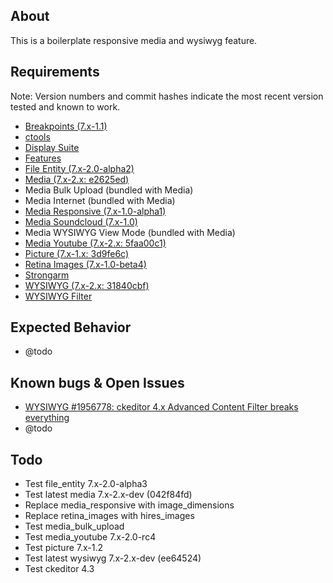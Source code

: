 ## About

This is a boilerplate responsive media and wysiwyg feature.

## Requirements

Note: Version numbers and commit hashes indicate the most recent version tested and known to work.

- [Breakpoints (7.x-1.1)](https://drupal.org/project/breakpoints)
- [ctools](https://drupal.org/project/ctools)
- [Display Suite](https://drupal.org/project/ds)
- [Features](https://drupal.org/project/features)
- [File Entity (7.x-2.0-alpha2)](https://drupal.org/project/features)
- [Media (7.x-2.x: e2625ed)](https://drupal.org/project/media)
- Media Bulk Upload (bundled with Media)
- Media Internet (bundled with Media)
- [Media Responsive (7.x-1.0-alpha1)](https://drupal.org/project/media_responsive)
- [Media Soundcloud (7.x-1.0)](https://drupal.org/project/media_soundcloud)
- Media WYSIWYG View Mode (bundled with Media)
- [Media Youtube (7.x-2.x: 5faa00c1)](https://drupal.org/project/media_youtube)
- [Picture (7.x-1.x: 3d9fe6c)](https://drupal.org/project/picture)
- [Retina Images (7.x-1.0-beta4)](https://drupal.org/project/retina_images)
- [Strongarm](https://drupal.org/project/strongarm)
- [WYSIWYG (7.x-2.x: 31840cbf)](https://drupal.org/project/wysiwyg)
- [WYSIWYG Filter](https://drupal.org/project/wysiwyg_filter)

## Expected Behavior

- @todo

## Known bugs & Open Issues

- [WYSIWYG #1956778: ckeditor 4.x Advanced Content Filter breaks everything](https://drupal.org/node/1956778)
- @todo

## Todo

- Test file_entity 7.x-2.0-alpha3
- Test latest media 7.x-2.x-dev (042f84fd)
- Replace media_responsive with image_dimensions
- Replace retina_images with hires_images
- Test media_bulk_upload
- Test media_youtube 7.x-2.0-rc4
- Test picture 7.x-1.2
- Test latest wysiwyg 7.x-2.x-dev (ee64524)
- Test ckeditor 4.3
